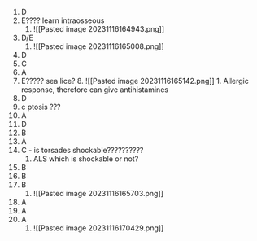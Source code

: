 1. D
2. E???? learn intraosseous
	1. ![[Pasted image 20231116164943.png]]
3. D/E
	1. ![[Pasted image 20231116165008.png]]
4. D
5. C
6. A
7. E????? sea lice?
	8. ![[Pasted image 20231116165142.png]]
		1. Allergic response, therefore can give antihistamines 
8. D
9. c ptosis ???
10. A
11. D
12. B
13. A
14. C - is torsades shockable??????????
	1. ALS which is shockable or not?
15. B
16. B
17. B
	1. ![[Pasted image 20231116165703.png]]
18. A
19. A
20. A
	1. ![[Pasted image 20231116170429.png]]